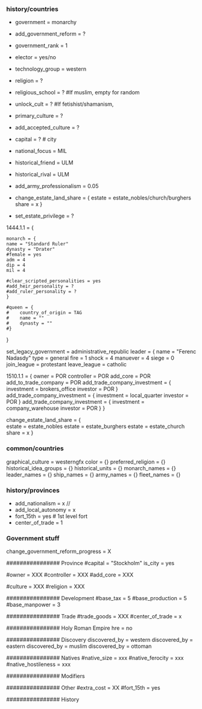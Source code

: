 ### history/countries
- government = monarchy
- add_government_reform = ?
- government_rank = 1
- elector = yes/no
- technology_group = western
- religion = ?
- religious_school = ?  #If muslim, empty for random
- unlock_cult = ? #If fetishist/shamanism, 
- primary_culture = ?
- add_accepted_culture = ?
- capital = ? # city
- national_focus = MIL

- historical_friend = ULM
- historical_rival = ULM

- add_army_professionalism = 0.05


- change_estate_land_share = {
    estate = estate_nobles/church/burghers
    share = x
}

- set_estate_privilege = ?

1444.1.1 = {

    monarch = {
    name = "Standard Ruler"
    dynasty = "Drater"
    #female = yes
    adm = 4
    dip = 4
    mil = 4

    #clear_scripted_personalities = yes
    #add_heir_personality = ?
    #add_ruler_personality = ?
    }

    #queen = {
    #    country_of_origin = TAG
    #    name = ""
    #    dynasty = ""
    #}

}


set_legacy_government = administrative_republic
leader = {	name = "Ferenc Nadasdy"        	type = general	fire = 1	shock = 4	manuever = 4	siege = 0
join_league = protestant
leave_league = catholic

1510.1.1 = {
	owner = POR
	controller = POR
	add_core = POR
	add_to_trade_company = POR
	add_trade_company_investment = {
		investment = brokers_office
		investor = POR
	}
	add_trade_company_investment = {
		investment = local_quarter
		investor = POR
	}
	add_trade_company_investment = {
		investment = company_warehouse
		investor = POR
	}
}

change_estate_land_share = {  
	estate = estate_nobles
	estate = estate_burghers
	estate = estate_church
	share = x
}




### common/countries
graphical_culture = westerngfx
color = {}
preferred_religion = {}
historical_idea_groups = {}
historical_units = {}
monarch_names = {}
leader_names = {}
ship_names = {}
army_names = {}
fleet_names = {}

### history/provinces

- add_nationalism = x  // 
- add_local_autonomy = x
- fort_15th = yes # 1st level fort
- center_of_trade = 1


### Government stuff
change_government_reform_progress = X



################ Province
#capital = "Stockholm"
is_city = yes

#owner = XXX
#controller = XXX
#add_core = XXX

#culture = XXX
#religion = XXX

################ Development
#base_tax = 5 
#base_production = 5
#base_manpower = 3

################ Trade
#trade_goods = XXX
#center_of_trade = x

################ Holy Roman Empire
hre = no

################ Discovery
discovered_by = western
discovered_by = eastern
discovered_by = muslim
discovered_by = ottoman

################ Natives
#native_size = xxx
#native_ferocity = xxx
#native_hostileness = xxx

################ Modifiers


################ Other
#extra_cost = XX
#fort_15th = yes 

################ History

